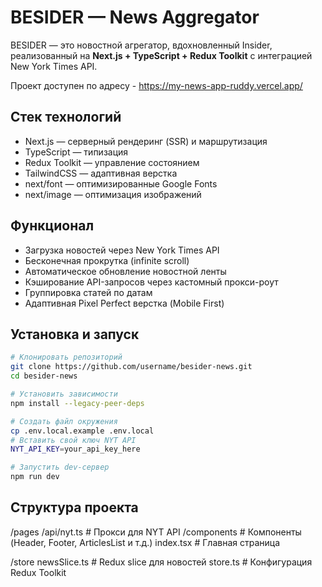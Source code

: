 # BESIDER — News Aggregator

BESIDER — это новостной агрегатор, вдохновленный Insider, реализованный на **Next.js + TypeScript + Redux Toolkit** с интеграцией New York Times API. 

Проект доступен по адресу - https://my-news-app-ruddy.vercel.app/

## Стек технологий

- Next.js — серверный рендеринг (SSR) и маршрутизация  
- TypeScript — типизация  
- Redux Toolkit — управление состоянием  
- TailwindCSS — адаптивная верстка  
- next/font — оптимизированные Google Fonts  
- next/image — оптимизация изображений  

## Функционал

- Загрузка новостей через New York Times API  
- Бесконечная прокрутка (infinite scroll)  
- Автоматическое обновление новостной ленты  
- Кэширование API-запросов через кастомный прокси-роут  
- Группировка статей по датам  
- Адаптивная Pixel Perfect верстка (Mobile First)  

## Установка и запуск

```bash
# Клонировать репозиторий
git clone https://github.com/username/besider-news.git
cd besider-news

# Установить зависимости
npm install --legacy-peer-deps

# Создать файл окружения
cp .env.local.example .env.local
# Вставить свой ключ NYT API
NYT_API_KEY=your_api_key_here

# Запустить dev-сервер
npm run dev
```

## Структура проекта

/pages
  /api/nyt.ts       # Прокси для NYT API
  /components       # Компоненты (Header, Footer, ArticlesList и т.д.)
  index.tsx         # Главная страница

/store
  newsSlice.ts      # Redux slice для новостей
  store.ts          # Конфигурация Redux Toolkit

